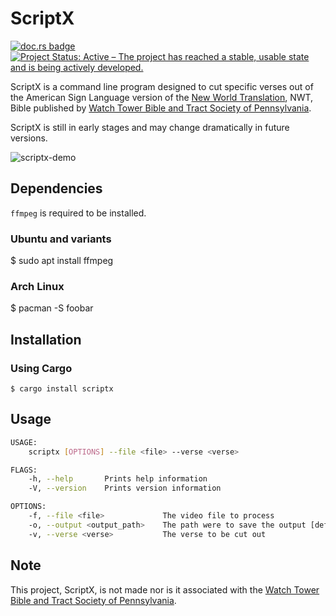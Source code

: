 # ScriptX
[![doc.rs badge](https://docs.rs/scriptx/badge.svg)](https://docs.rs/scriptx) [![Project Status: Active – The project has reached a stable, usable state and is being actively developed.](https://www.repostatus.org/badges/latest/active.svg)](https://www.repostatus.org/#active)


ScriptX is a command line program designed to cut specific verses out of the American Sign Language version of the [New World Translation](https://www.jw.org/ase/library/bible/nwt/books/), NWT, Bible published by [Watch Tower Bible and Tract Society of Pennsylvania](https://www.JW.org).

ScriptX is still in early stages and may change dramatically in future versions.

![scriptx-demo](https://user-images.githubusercontent.com/6587811/121826488-e6cf6400-cc85-11eb-8604-39dc87910e08.gif)


## Dependencies 
`ffmpeg` is required to be installed.

### Ubuntu and variants
 $ sudo apt install ffmpeg

### Arch Linux
 $ pacman -S foobar
## Installation

### Using Cargo
`$ cargo install scriptx`

## Usage


```bash
USAGE:
    scriptx [OPTIONS] --file <file> --verse <verse>

FLAGS:
    -h, --help       Prints help information
    -V, --version    Prints version information

OPTIONS:
    -f, --file <file>             The video file to process
    -o, --output <output_path>    The path were to save the output [default: output.mp4]
    -v, --verse <verse>           The verse to be cut out
```
 
## Note
This project, ScriptX, is not made nor is it associated with the [Watch Tower Bible and Tract Society of Pennsylvania](https://www.JW.org).
 
 
